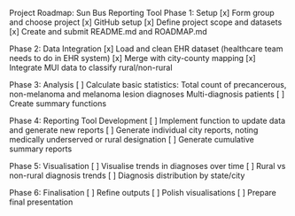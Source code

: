 Project Roadmap: Sun Bus Reporting Tool
Phase 1: Setup
[x] Form group and choose project
[x] GitHub setup
[x] Define project scope and datasets
[x] Create and submit README.md and ROADMAP.md

Phase 2: Data Integration
[x] Load and clean EHR dataset (healthcare team needs to do in EHR system)
[x] Merge with city-county mapping
[x] Integrate MUI data to classify rural/non-rural 

Phase 3: Analysis
[ ] Calculate basic statistics:
Total count of precancerous, non-melanoma and melanoma lesion diagnoses
Multi-diagnosis patients
[ ] Create summary functions

Phase 4: Reporting Tool Development
[ ] Implement function to update data and generate new reports
[ ] Generate individual city reports, noting medically underserved or rural designation
[ ] Generate cumulative summary reports

Phase 5: Visualisation
[ ] Visualise trends in diagnoses over time
[ ] Rural vs non-rural diagnosis trends
[ ] Diagnosis distribution by state/city

Phase 6: Finalisation
[ ] Refine outputs
[ ] Polish visualisations
[ ] Prepare final presentation
